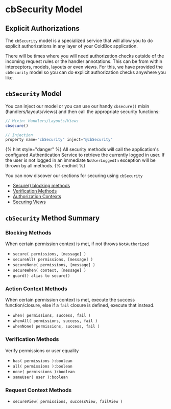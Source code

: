 # cbSecurity Model

## Explicit Authorizations

The `cbSecurity` model is a specialized service that will allow you to do explicit authorizations in any layer of your ColdBox application.

There will be times where you will need authorization checks outside of the incoming request rules or the handler annotations. This can be from within interceptors, models, layouts or even views. For this, we have provided the `cbSecurity` model so you can do explicit authorization checks anywhere you like.

## `cbSecurity` Model

You can inject our model or you can use our handy `cbsecure()` mixin \(handlers/layouts/views\) and then call the appropriate security functions:

```javascript
// Mixin: Handlers/Layouts/Views
cbsecure()

// Injection
property name="cbSecurity" inject="@cbSecurity"
```

{% hint style="danger" %}
All security methods will call the application's configured Authentication Service to retrieve the currently logged in user. If the user is not logged in an immediate `NoUserLoggedIn` exception will be thrown by all methods.
{% endhint %}

You can now discover our sections for securing using `cbSecurity`

* [Secure\(\) blocking methods](secure-blocking-methods.md)
* [Verification Methods](verification-methods.md)
* [Authorization Contexts](authorization-contexts.md)
* [Securing Views](securing-views.md)

## `cbSecurity` Method Summary

### **Blocking Methods**

When certain permission context is met, if not throws `NotAuthorized`

* `secure( permissions, [message] )`
* `secureAll( permissions, [message] )`
* `secureNone( permissions, [message] )`
* `secureWhen( context, [message] )`
* `guard() alias to secure()`

### **Action Context Methods**

When certain permission context is met, execute the success function/closure, else if a `fail` closure is defined, execute that instead.

* `when( permissions, success, fail )`
* `whenAll( permissions, success, fail )`
* `whenNone( permissions, success, fail )`

### **Verification Methods**

Verify permissions or user equality

* `has( permissions ):boolean`
* `all( permissions ):boolean`
* `none( permissions ):boolean`
* `sameUser( user ):boolean`

### **Request Context Methods**

* `secureView( permissions, successView, failView )`

